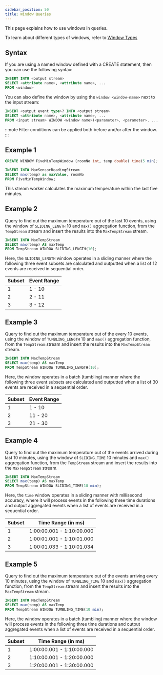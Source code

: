 ```yaml
---
sidebar_position: 50
title: Window Queries
---
```


This page explains how to use windows in queries.

To learn about different types of windows, refer to [Window Types](window-types/)

## Syntax

If you are using a named window defined with a CREATE statement, then you can use the following syntax:

```sql
INSERT INTO <output stream>
SELECT <attribute name>, <attribute name>, ...
FROM <window>
```

You can also define the window by using the `window <window-name>` next to the input stream:

```sql
INSERT <output event type>? INTO <output stream>
SELECT <attribute name>, <attribute name>, ...
FROM <input stream> WINDOW <window name>(<parameter>, <parameter>, ... );
```

:::note
Filter conditions can be applied both before and/or after the window.
:::

## Example 1

```sql
CREATE WINDOW FiveMinTempWindow (roomNo int, temp double) time(5 min);

INSERT INTO MaxSensorReadingStream
SELECT max(temp) as maxValue, roomNo
FROM FiveMinTempWindow;
```

This stream worker calculates the maximum temperature within the last five minutes.

## Example 2

Query to find out the maximum temperature out of the last 10 events, using the window of `SLIDING_LENGTH` 10 and `max()` aggregation function, from the `TempStream` stream and insert the results into the `MaxTempStream` stream.

```sql
INSERT INTO MaxTempStream
SELECT max(temp) AS maxTemp
FROM TempStream WINDOW SLIDING_LENGTH(10);
```

Here, the `SLIDING_LENGTH` window operates in a sliding manner where the following three event subsets are calculated and outputted when a list of 12 events are received in sequential order.

|Subset|Event Range|
|------|-----------|
| 1 | 1 - 10 |
| 2 | 2 - 11 |
| 3 | 3 - 12 |

## Example 3

Query to find out the maximum temperature out of the every 10 events, using the window of `TUMBLING_LENGTH` 10 and `max()` aggregation function, from the `TempStream` stream and insert the results into the `MaxTempStream` stream.

```sql
INSERT INTO MaxTempStream
SELECT max(temp) AS maxTemp
FROM TempStream WINDOW TUMBLING_LENGTH(10);
```

Here, the window operates in a batch (tumbling) manner where the following three event subsets are calculated and outputted when a list of 30 events are received in a sequential order.

|Subset|Event Range|
|------|-----------|
| 1    | 1 - 10      |
| 2    | 11 - 20     |
| 3    | 21 - 30     |

## Example 4

Query to find out the maximum temperature out of the events arrived during last 10 minutes, using the window of `SLIDING_TIME` 10 minutes and `max()` aggregation function, from the `TempStream` stream and insert the results into the `MaxTempStream` stream.

```sql
INSERT INTO MaxTempStream
SELECT max(temp) AS maxTemp
FROM TempStream WINDOW SLIDING_TIME(10 min);
```

Here, the `time` window operates in a sliding manner with millisecond accuracy, where it will process events in the following three time durations and output aggregated events when a list of events are received in a sequential order.

|Subset|Time Range (in ms)|
|------|-----------|
| 1 | 1:00:00.001 - 1:10:00.000 |
| 2 | 1:00:01.001 - 1:10:01.000 |
| 3 | 1:00:01.033 - 1:10:01.034 |

## Example 5

Query to find out the maximum temperature out of the events arriving every 10 minutes, using the window of `TUMBLING_TIME` 10 and `max()` aggregation function, from the `TempStream` stream and insert the results into the `MaxTempStream` stream.

```sql
INSERT INTO MaxTempStream
SELECT max(temp) AS maxTemp
FROM TempStream WINDOW TUMBLING_TIME(10 min);
```

Here, the window operates in a batch (tumbling) manner where the window will process events in the following three time durations and output aggregated events when a list of events are received in a sequential order.

|Subset|Time Range (in ms)|
|------|-----------|
| 1 | 1:00:00.001 - 1:10:00.000 |
| 2 | 1:10:00.001 - 1:20:00.000 |
| 3 | 1:20:00.001 - 1:30:00.000 |
